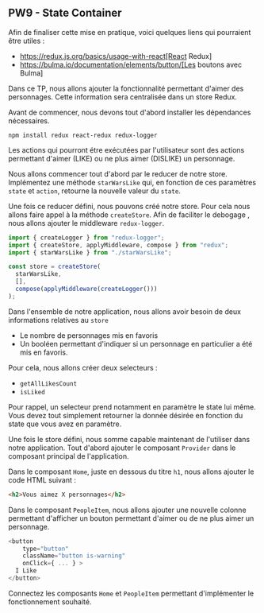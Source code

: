 ## PW9 - State Container

Afin de finaliser cette mise en pratique, voici quelques liens qui pourraient être utiles :

* https://redux.js.org/basics/usage-with-react[React Redux]
* https://bulma.io/documentation/elements/button/[Les boutons avec Bulma]

Dans ce TP, nous allons ajouter la fonctionnalité permettant d'aimer des personnages. Cette information sera centralisée dans un store Redux.

Avant de commencer, nous devons tout d'abord installer les dépendances nécessaires.

```shell
npm install redux react-redux redux-logger
```

Les actions qui pourront étre exécutées par l'utilisateur sont des actions permettant d'aimer (LIKE) ou ne plus aimer (DISLIKE) un personnage.

Nous allons commencer tout d'abord par le reducer de notre store.
Implémentez une méthode `starWarsLike` qui, en fonction de ces paramètres `state` et `action`, retourne la nouvelle valeur du `state`.

Une fois ce reducer défini, nous pouvons créé notre store. Pour cela nous allons faire appel à la méthode `createStore`.
Afin de faciliter le debogage , nous allons ajouter le middleware `redux-logger`.

```javascript
import { createLogger } from "redux-logger";
import { createStore, applyMiddleware, compose } from "redux";
import { starWarsLike } from "./starWarsLike";

const store = createStore(
  starWarsLike,
  [],
  compose(applyMiddleware(createLogger()))
);
```

Dans l'ensemble de notre application, nous allons avoir besoin de deux informations relatives au `store`
* Le nombre de personnages mis en favoris
* Un booléen permettant d'indiquer si un personnage en particulier a été mis en favoris.

Pour cela, nous allons créer deux selecteurs :
* `getAllLikesCount`
* `isLiked`

Pour rappel, un selecteur prend notamment en paramètre le state lui même. Vous devez tout simplement retourner la donnée désirée en fonction du state que vous avez en paramètre.

Une fois le store défini, nous somme capable maintenant de l'utiliser dans notre application. Tout d'abord ajouter le composant `Provider` dans le composant principal de l'application.

Dans le composant `Home`, juste en dessous du titre `h1`, nous allons ajouter le code HTML suivant :

```html
<h2>Vous aimez X personnages</h2>
```

Dans le composant `PeopleItem`, nous allons ajouter une nouvelle colonne permettant d'afficher un bouton permettant d'aimer ou de ne plus aimer un personnage.

```javascript
<button
    type="button"
    className="button is-warning"
    onClick={ ... } >
  I Like
</button>
```

Connectez les composants `Home` et `PeopleItem` permettant d'implémenter le fonctionnement souhaité.

